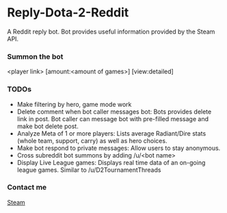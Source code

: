 Reply-Dota-2-Reddit
============

A Reddit reply bot. Bot provides useful information provided by the Steam API.

### Summon the bot
\<player link\> [amount:\<amount of games\>] [view:detailed]

### TODOs
* Make filtering by hero, game mode work 
* Delete comment when bot caller messages bot: Bots provides delete link in post. Bot caller can message bot with pre-filled message and make bot delete post. 
* Analyze Meta of 1 or more players: Lists average Radiant/Dire stats (whole team, support, carry) as well as hero choices. 
* Make bot respond to private messages: Allow users to stay anonymous. 
* Cross subreddit bot summons by adding /u/\<bot name\> 
* Display Live League games: Displays real time data of an on-going league games. Similar to /u/D2TournamentThreads 

### Contact me
[Steam]

[Steam]:http://steamcommunity.com/profiles/76561198036893543
